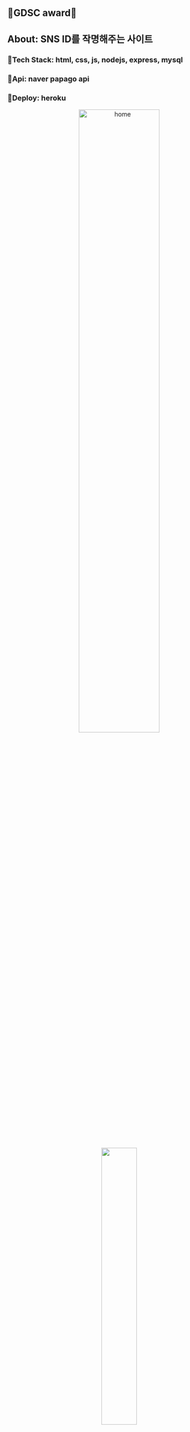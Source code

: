 ## 🎉GDSC award🎉
## About: SNS ID를 작명해주는 사이트

### 🐒Tech Stack: html, css, js, nodejs, express, mysql
### 🐒Api: naver papago api
### 🐒Deploy: heroku
<p align="center">
<img width="60%" src="https://user-images.githubusercontent.com/80975932/195313811-458447c9-ef14-4fb2-9830-006e0fb2ce51.png" title= "home"/><br>
<img width="40%" src="https://user-images.githubusercontent.com/80975932/170258480-99bb00c4-b507-45ba-87ff-f283e28f22d6.PNG" /><br>
<img width="40%" src="https://user-images.githubusercontent.com/80975932/160277495-20a2d67a-202f-490f-94d6-7a871042835a.PNG" /><br>
<img width="40%" src="https://user-images.githubusercontent.com/80975932/160277498-c6ea8a32-9efa-420e-9af5-7f4e1123c29a.PNG"/><br>
<img width="40%" src="https://user-images.githubusercontent.com/80975932/160277502-b5ebe1d9-eb73-4ccd-96a9-f4a9996221fa.PNG"/><br>
<img width="40%" src="https://user-images.githubusercontent.com/80975932/160277570-2a91133f-810a-4124-835a-eafc98be1536.PNG"/>
</p>
